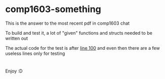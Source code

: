 # comp1603-something
This is the answer to the most recent pdf in comp1603 chat

To build and test it, a lot of "given" functions and structs needed to be written out

The actual code for the test is after [line 100](https://github.com/uni-paul-taylor2/comp1603-something/blob/main/20212022.cpp#LL100C1-L100C1) and even then there are a few useless lines only for testing
#
Enjoy :D
